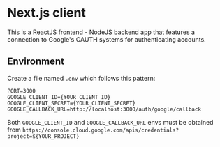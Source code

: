 # Next.js client

This is a ReactJS frontend - NodeJS backend app that features a connection to Google's OAUTH systems for authenticating accounts.

## Environment

Create a file named `.env` which follows this pattern:

```
PORT=3000
GOOGLE_CLIENT_ID={YOUR_CLIENT_ID}
GOOGLE_CLIENT_SECRET={YOUR_CLIENT_SECRET}
GOOGLE_CALLBACK_URL=http://localhost:3000/auth/google/callback
```

Both `GOOGLE_CLIENT_ID` and `GOOGLE_CALLBACK_URL` envs must be obtained from `https://console.cloud.google.com/apis/credentials?project=${YOUR_PROJECT}`
